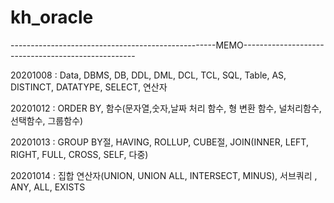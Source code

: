 # kh_oracle   
---------------------------------------------------MEMO---------------------------------------------------   
   
20201008 : Data, DBMS, DB, DDL, DML, DCL, TCL, SQL, Table, AS, DISTINCT, DATATYPE, SELECT, 연산자   
   
20201012 : ORDER BY, 함수(문자열,숫자,날짜 처리 함수, 형 변환 함수, 널처리함수, 선택함수, 그룹함수)   

20201013 : GROUP BY절, HAVING, ROLLUP, CUBE절, JOIN(INNER, LEFT, RIGHT, FULL, CROSS, SELF, 다중)   

20201014 : 집합 연산자(UNION, UNION ALL, INTERSECT, MINUS), 서브쿼리 , ANY, ALL, EXISTS   